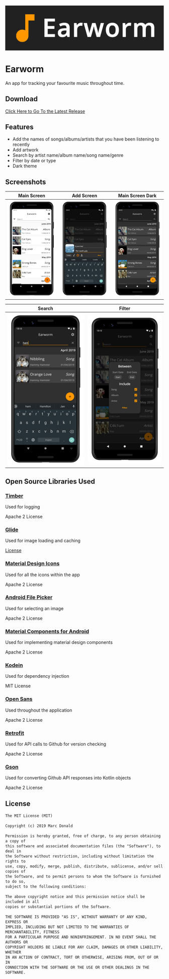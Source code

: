 ![Header](/.github/assets/header.png?raw=true "Header")

# Earworm
An app for tracking your favourite music throughout time.

## Download
[Click Here to Go To the Latest Release](https://github.com/MarcDonald/Earworm/releases/latest)

## Features
- Add the names of songs/albums/artists that you have been listening to recently
- Add artwork
- Search by artist name/album name/song name/genre
- Filter by date or type
- Dark theme

## Screenshots
| Main Screen | Add Screen | Main Screen Dark |
|:-:|:-:|:-:|
| ![Main Screen](/.github/assets/main-display-light.png?raw=true) | ![Add Screen](/.github/assets/add-screen.png?raw=true) |![Dark Theme](/.github/assets/main-display-dark.png?raw=true)

| Search | Filter |
|:-:|:-:|
| ![Search](/.github/assets/search.png?raw=true) | ![Filter](/.github/assets/filter.png?raw=true) |

## Open Source Libraries Used
### [Timber](https://github.com/JakeWharton/timber)
Used for logging

Apache 2 License

### [Glide](https://github.com/bumptech/glide)
Used for image loading and caching

[License](https://github.com/bumptech/glide/blob/master/LICENSE)

### [Material Design Icons](https://github.com/google/material-design-icons)
Used for all the icons within the app

Apache 2 License

### [Android File Picker](https://github.com/DroidNinja/Android-FilePicker)
Used for selecting an image

Apache 2 License

### [Material Components for Android](https://github.com/material-components/material-components-android)
Used for implementing material design components

Apache 2 License

### [Kodein](https://github.com/Kodein-Framework/Kodein-DI)
Used for dependency injection

MIT License

### [Open Sans](https://fonts.google.com/specimen/Open+Sans)
Used throughout the application

Apache 2 License

### [Retrofit](https://github.com/square/retrofit)
Used for API calls to Github for version checking

Apache 2 License

### [Gson](https://github.com/google/gson)
Used for converting Github API responses into Kotlin objects

Apache 2 License

## License
```
The MIT License (MIT)

Copyright (c) 2019 Marc Donald

Permission is hereby granted, free of charge, to any person obtaining a copy of
this software and associated documentation files (the "Software"), to deal in
the Software without restriction, including without limitation the rights to
use, copy, modify, merge, publish, distribute, sublicense, and/or sell copies of
the Software, and to permit persons to whom the Software is furnished to do so,
subject to the following conditions:

The above copyright notice and this permission notice shall be included in all
copies or substantial portions of the Software.

THE SOFTWARE IS PROVIDED "AS IS", WITHOUT WARRANTY OF ANY KIND, EXPRESS OR
IMPLIED, INCLUDING BUT NOT LIMITED TO THE WARRANTIES OF MERCHANTABILITY, FITNESS
FOR A PARTICULAR PURPOSE AND NONINFRINGEMENT. IN NO EVENT SHALL THE AUTHORS OR
COPYRIGHT HOLDERS BE LIABLE FOR ANY CLAIM, DAMAGES OR OTHER LIABILITY, WHETHER
IN AN ACTION OF CONTRACT, TORT OR OTHERWISE, ARISING FROM, OUT OF OR IN
CONNECTION WITH THE SOFTWARE OR THE USE OR OTHER DEALINGS IN THE SOFTWARE.
```
